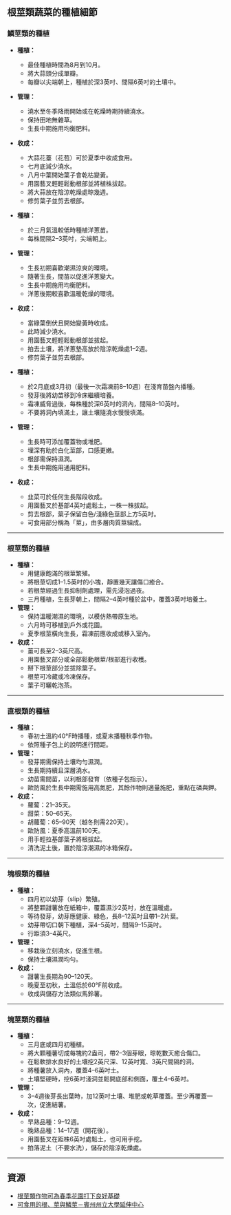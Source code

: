 ## 根莖類蔬菜的種植細節

### 鱗莖類的種植


- **種植：**
  - 最佳種植時間為8月到10月。
  - 將大蒜頭分成單瓣。
  - 每瓣以尖端朝上，種植於深3英吋、間隔6英吋的土壤中。
- **管理：**
  - 澆水至冬季降雨開始或在乾燥時期持續澆水。
  - 保持田地無雜草。
  - 生長中期施用均衡肥料。
- **收成：**
  - 大蒜花薹（花苞）可於夏季中收成食用。
  - 七月底減少澆水。
  - 八月中葉開始葉子會乾枯變黃。
  - 用園藝叉輕輕鬆動根部並將植株拔起。
  - 將大蒜放在陰涼乾燥處晾幾週。
  - 修剪葉子並剪去根部。


- **種植：**
  - 於三月氣溫較低時種植洋蔥苗。
  - 每株間隔2–3英吋，尖端朝上。
- **管理：**
  - 生長初期喜歡潮濕涼爽的環境。
  - 隨著生長，間苗以促進洋蔥變大。
  - 生長中期施用均衡肥料。
  - 洋蔥後期較喜歡溫暖乾燥的環境。
- **收成：**
  - 當綠葉倒伏且開始變黃時收成。
  - 此時減少澆水。
  - 用園藝叉輕輕鬆動根部並拔起。
  - 拍去土壤，將洋蔥墊高放於陰涼乾燥處1–2週。
  - 修剪葉子並剪去根部。


- **種植：**
  - 於2月底或3月初（最後一次霜凍前8–10週）在淺育苗盤內播種。
  - 發芽後將幼苗移到冷床繼續培養。
  - 霜凍威脅過後，每株種於深6英吋的洞內，間隔8–10英吋。
  - 不要將洞內填滿土，讓土壤隨澆水慢慢填滿。
- **管理：**
  - 生長時可添加覆蓋物或堆肥。
  - 埋深有助於白化莖部，口感更嫩。
  - 根部需保持濕潤。
  - 生長中期施用通用肥料。
- **收成：**
  - 韭菜可於任何生長階段收成。
  - 用園藝叉於基部4英吋處鬆土，一株一株拔起。
  - 剪去根部，葉子保留白色/淺綠色莖部上方5英吋。
  - 可食用部分稱為「莖」，由多層肉質莖組成。

---

### 根莖類的種植


- **種植：**
  - 用健康飽滿的根莖繁殖。
  - 將根莖切成1–1.5英吋的小塊，靜置幾天讓傷口癒合。
  - 若根莖經過生長抑制劑處理，需先浸泡過夜。
  - 三月種植，生長芽朝上，間隔2–4英吋種於盆中，覆蓋3英吋培養土。
- **管理：**
  - 保持溫暖潮濕的環境，以模仿熱帶原生地。
  - 六月時可移植到戶外或花園。
  - 夏季根莖橫向生長，霜凍前應收成或移入室內。
- **收成：**
  - 薑可長至2–3英尺高。
  - 用園藝叉部分或全部鬆動根莖/根部進行收穫。
  - 掰下根莖部分並拔除葉子。
  - 根莖可冷藏或冷凍保存。
  - 葉子可曬乾泡茶。

---

### 直根類的種植


- **種植：**
  - 春初土溫約40°F時播種，或夏末播種秋季作物。
  - 依照種子包上的說明進行間距。
- **管理：**
  - 發芽期需保持土壤均勻濕潤。
  - 生長期持續且深層澆水。
  - 幼苗需間苗，以利根部發育（依種子包指示）。
  - 歐防風於生長中期需施用高氮肥，其餘作物則適量施肥，重點在磷與鉀。
- **收成：**
  - 蘿蔔：21–35天。
  - 甜菜：50–65天。
  - 胡蘿蔔：65–90天（越冬則需220天）。
  - 歐防風：夏季高溫前100天。
  - 用手輕拉基部葉子將根拔起。
  - 清洗泥土後，置於陰涼潮濕的冰箱保存。

---

### 塊根類的種植


- **種植：**
  - 四月初以幼芽（slip）繁殖。
  - 將整顆甜薯放在紙箱中，覆蓋濕沙2英吋，放在溫暖處。
  - 等待發芽，幼芽應健康、綠色，長8–12英吋且帶1–2片葉。
  - 幼芽帶切口朝下種植，深4–5英吋，間隔9–15英吋。
  - 行距須3–4英尺。
- **管理：**
  - 移栽後立刻澆水，促進生根。
  - 保持土壤濕潤均勻。
- **收成：**
  - 甜薯生長期為90–120天。
  - 晚夏至初秋，土溫低於60°F前收成。
  - 收成與儲存方法類似馬鈴薯。

---

### 塊莖類的種植


- **種植：**
  - 三月底或四月初種植。
  - 將大顆種薯切成每塊約2盎司，帶2–3個芽眼，晾乾數天癒合傷口。
  - 在鬆軟排水良好的土壤挖2英尺深、12英吋寬、3英尺間隔的洞。
  - 將種薯放入洞內，覆蓋4–6英吋土。
  - 土壤堅硬時，挖6英吋淺洞並鬆開底部和側面，覆土4–6英吋。
- **管理：**
  - 3–4週後芽長出葉時，加12英吋土壤、堆肥或乾草覆蓋。至少再覆蓋一次，促進結薯。
- **收成：**
  - 早熟品種：9–12週。
  - 晚熟品種：14–17週（開花後）。
  - 用園藝叉在距株6英吋處鬆土，也可用手挖。
  - 拍落泥土（不要水洗），儲存於陰涼乾燥處。

---

## 資源

- [根莖類作物可為春季花園打下良好基礎](https://extension.oregonstate.edu/gardening/vegetables/root-crops-can-jump-start-your-spring-garden)
- [可食用的根、莖與鱗莖－賓州州立大學延伸中心](https://extension.psu.edu/edible-roots-stems-and-bulbs)
